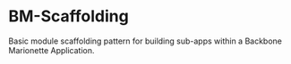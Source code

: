 BM-Scaffolding
==============

Basic module scaffolding pattern for building sub-apps within a Backbone Marionette Application. 
